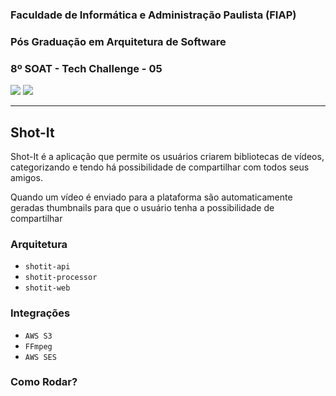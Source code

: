 ### Faculdade de Informática e Administração Paulista (FIAP)
### Pós Graduação em Arquitetura de Software
### 8º SOAT - Tech Challenge - 05
![](https://raw.githubusercontent.com/carlosmuller/shot-it-dashboard/refs/heads/badges/branches.svg)
![](https://raw.githubusercontent.com/carlosmuller/shot-it-dashboard/refs/heads/badges/jacoco.svg)

---

## Shot-It

Shot-It é a aplicação que permite os usuários criarem bibliotecas de vídeos, categorizando e tendo há possibilidade
de compartilhar com todos seus amigos.

Quando um vídeo é enviado para a plataforma são automaticamente geradas thumbnails para que o usuário
tenha a possibilidade de compartilhar


### Arquitetura

- `shotit-api`
- `shotit-processor`
- `shotit-web`

### Integrações

- `AWS S3`
- `FFmpeg`
- `AWS SES`

### Como Rodar? 
